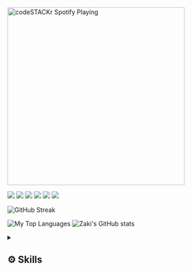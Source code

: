 <!-- # 👋 Hello, I'm Ahmad Zaki!  -->

<!-- ![LinkedIn cover - 1](https://user-images.githubusercontent.com/87590846/229348525-b3718094-a81d-4e45-9bf6-4f17c65c434c.png)*/ -->

<div align="left">
  <a href="https://open.spotify.com/user/ahmadzaki2975"><img src="https://novatorem-ahmadzaki2975.vercel.app/api/spotify/?background_&border_color=ffffff" alt="codeSTACKr    Spotify Playing" width="400" /></a>

[<img src="https://img.shields.io/badge/Instagram-E4405F?style=for-the-badge&logo=instagram&logoColor=white">](https://instagram.com/ahmad._.zaki)
[<img src="https://img.shields.io/badge/Facebook-1877F2?style=for-the-badge&logo=facebook&logoColor=white">](https://www.facebook.com/profile.php?id=100014631301571)
[<img src="https://img.shields.io/badge/LinkedIn-0077B5?style=for-the-badge&logo=linkedin&logoColor=white">](https://www.linkedin.com/in/ahmad-zaki-akmal)
[<img src="https://img.shields.io/badge/Gmail-D14836?style=for-the-badge&logo=gmail&logoColor=white">](mailto:ahmadzaki2975@gmail.com)
[<img src="https://img.shields.io/badge/UGM.mail-073C64?style=for-the-badge&logo=gmail&logoColor=FDCB2C&">](mailto:ahmad.zaki.akmal@mail.ugm.ac.id)
[<img src="https://img.shields.io/badge/Line-00C300?style=for-the-badge&logo=line&logoColor=white"/>](http://line.me/ti/p/~ahmadzaki2975)
  
![GitHub Streak](https://streak-stats.demolab.com?user=ahmadzaki2975&theme=radical)

![My Top Languages](https://github-readme-stats.vercel.app/api/top-langs/?username=ahmadzaki2975&layout=donut&theme=radical)
![Zaki's GitHub stats](https://github-readme-stats.vercel.app/api?username=ahmadzaki2975&theme=radical)
<!-- ![](https://github-profile-trophy.vercel.app/?username=ahmadzaki2975&theme=radical) -->
  
</div>

<details>
  <summary><h2>⚙ Skills</h2></summary>
  <div>
    <h4>Programming Languages</h4>
    <img src="https://img.shields.io/badge/javascript-%23323330.svg?style=for-the-badge&logo=javascript&logoColor=%23F7DF1E" />
    <img src="https://img.shields.io/badge/typescript-%23007ACC.svg?style=for-the-badge&logo=typescript&logoColor=white"/>
    <img src="https://img.shields.io/badge/python-3670A0?style=for-the-badge&logo=python&logoColor=ffdd54"/>
    <br/>
    <img src="https://img.shields.io/badge/c++-%2300599C.svg?style=for-the-badge&logo=c%2B%2B&logoColor=white"/>
    <img src="https://img.shields.io/badge/c-%2300599C.svg?style=for-the-badge&logo=c&logoColor=white"/>
    <img src="https://img.shields.io/badge/c%23-%23239120.svg?style=for-the-badge&logo=c-sharp&logoColor=white"/>
    <h4>Front End</h4>
    <img src="https://img.shields.io/badge/html5-%23E34F26.svg?style=for-the-badge&logo=html5&logoColor=white" />
    <img src="https://img.shields.io/badge/css3-%231572B6.svg?style=for-the-badge&logo=css3&logoColor=white" />
    <img src="https://img.shields.io/badge/javascript-%23323330.svg?style=for-the-badge&logo=javascript&logoColor=%23F7DF1E" />
    <br />
    <img src="https://img.shields.io/badge/react-%2320232a.svg?style=for-the-badge&logo=react&logoColor=%2361DAFB"/>
    <img src="https://img.shields.io/badge/Next-black?style=for-the-badge&logo=next.js&logoColor=white"/>
    <img src="https://img.shields.io/badge/tailwindcss-%2338B2AC.svg?style=for-the-badge&logo=tailwind-css&logoColor=white"/>
    <h4>Back End</h4>
    <img src="https://img.shields.io/badge/javascript-%23323330.svg?style=for-the-badge&logo=javascript&logoColor=%23F7DF1E"/>
    <img src="https://img.shields.io/badge/python-3670A0?style=for-the-badge&logo=python&logoColor=ffdd54"/>
    <img src="https://img.shields.io/badge/express.js-%23404d59.svg?style=for-the-badge&logo=express&logoColor=%2361DAFB"/>
    <img src="https://img.shields.io/badge/flask-%23000.svg?style=for-the-badge&logo=flask&logoColor=white"/>
    <h4>Databases</h4>
    <img src="https://img.shields.io/badge/MongoDB-%234ea94b.svg?style=for-the-badge&logo=mongodb&logoColor=white"/>
    <img src="https://img.shields.io/badge/postgres-%23316192.svg?style=for-the-badge&logo=postgresql&logoColor=white"/>
    <img src="https://img.shields.io/badge/mysql-%2300f.svg?style=for-the-badge&logo=mysql&logoColor=white"/>
  </div>
</details>

<!--
## Skills

![HTML5](https://img.shields.io/badge/html5-%23E34F26.svg?style=for-the-badge&logo=html5&logoColor=white)
![CSS3](https://img.shields.io/badge/css3-%231572B6.svg?style=for-the-badge&logo=css3&logoColor=white)
![JavaScript](https://img.shields.io/badge/javascript-%23323330.svg?style=for-the-badge&logo=javascript&logoColor=%23F7DF1E)
![React](https://img.shields.io/badge/react-%2320232a.svg?style=for-the-badge&logo=react&logoColor=%2361DAFB)
![Next JS](https://img.shields.io/badge/Next-black?style=for-the-badge&logo=next.js&logoColor=white)
![TypeScript](https://img.shields.io/badge/typescript-%23007ACC.svg?style=for-the-badge&logo=typescript&logoColor=white)
![TailwindCSS](https://img.shields.io/badge/tailwindcss-%2338B2AC.svg?style=for-the-badge&logo=tailwind-css&logoColor=white)
![Python](https://img.shields.io/badge/python-3670A0?style=for-the-badge&logo=python&logoColor=ffdd54)

### Learning

![Express.js](https://img.shields.io/badge/express.js-%23404d59.svg?style=for-the-badge&logo=express&logoColor=%2361DAFB)
![MongoDB](https://img.shields.io/badge/MongoDB-%234ea94b.svg?style=for-the-badge&logo=mongodb&logoColor=white)
![Flutter](https://img.shields.io/badge/Flutter-%2302569B.svg?style=for-the-badge&logo=Flutter&logoColor=white)
![Flask](https://img.shields.io/badge/flask-%23000.svg?style=for-the-badge&logo=flask&logoColor=white)

My portfolio website can be visited [here](https://ahmadzaki.vercel.app)


## 📮 Social Medias 

-->
<!-- <h2>Github Stats 📊</h2> 
  <p>  
    <!--     ## Github Stats 📊 
    <img src="https://github-readme-stats.vercel.app/api/top-langs/?username=ahmadzaki2975&langs_count=10&theme=tokyonight&card_height=150px&layout=compact&card_width=250px">
    <img src="https://github-readme-stats.vercel.app/api?username=ahmadzaki2975&theme=tokyonight&card_height=150px&hide=issues,">
    <img src="https://activity-graph.herokuapp.com/graph?username=ahmadzaki2975&theme=react-dark">
</p> 
-->

<!--
  made, December 2021
-->

